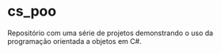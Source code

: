 # cs_poo
Repositório com uma série de projetos demonstrando o uso da programação orientada a objetos em C#.
